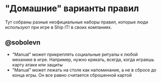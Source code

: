 # "Домашние" варианты правил

Тут собраны разные неофициальные наборы правил, которые люди используют при игре в Ship IT! в своих компаниях.


## @sobolevn

- "Manual" может прикреплять социальные ритуалы к любой механике в игре. Например, нужно крякать, всегда, когда играешь карту атаки или защиты
- "Manual" может лежать на столе как напоминание, а не в сбросе до конца игры. Он все равно считается сброшенной картой
